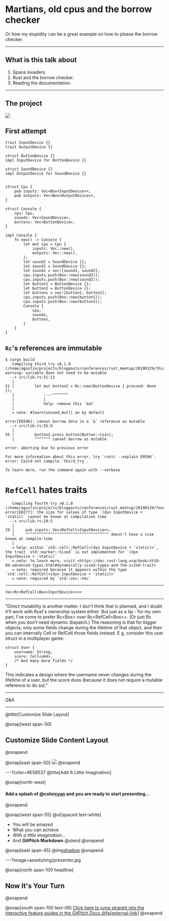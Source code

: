 # Martians, old cpus and the borrow checker

Or how my stupidity can be a great example on how to please the borrow checker.

---

## What is this talk about

1. Space invaders.
2. Rust and the borrow checker.
3. Reading the documentation.

---

## The project

![](assets/img/motherboard.png)

## First attempt

```
trait InputDevice {}
trait OutputDevice {}

struct ButtonDevice {}
impl InputDevice for ButtonDevice {}

struct SoundDevice {}
impl OutputDevice for SoundDevice {}


struct Cpu {
    pub inputs: Vec<Box<InputDevice>>,
    pub outputs: Vec<Box<OutputDevice>>,
}

struct Console {
    cpu: Cpu,
    sounds: Vec<SoundDevice>,
    buttons: Vec<ButtonDevice>,
}

impl Console {
    fn new() -> Console {
        let mut cpu = Cpu {
            inputs: Vec::new(),
            outputs: Vec::new(),
        };
        let sound1 = SoundDevice {};
        let sound2 = SoundDevice {};
        let sounds = vec![sound1, sound2];
        cpu.inputs.push(Box::new(sound1));
        cpu.inputs.push(Box::new(sound2));
        let button1 = ButtonDevice {};
        let button2 = ButtonDevice {};
        let buttons = vec![button1, button2];
        cpu.inputs.push(Box::new(button1));
        cpu.inputs.push(Box::new(button2));
        Console {
            cpu,
            sounds,
            buttons,
        }
    }
}
```

## `Rc`'s references are immutable

```
$ cargo build
   Compiling third_try v0.1.0 (/home/agustin/projects/blogposts/conferences/rust_meetup/20190129/third_try)
warning: variable does not need to be mutable
  --> src/lib.rs:51:13
   |
51 |         let mut button2 = Rc::new(ButtonDevice { pressed: None });
   |             ----^^^^^^^
   |             |
   |             help: remove this `mut`
   |
   = note: #[warn(unused_mut)] on by default

error[E0596]: cannot borrow data in a `&` reference as mutable
  --> src/lib.rs:55:9
   |
55 |         button2.press_button(Button::Coin);
   |         ^^^^^^^ cannot borrow as mutable

error: aborting due to previous error

For more information about this error, try `rustc --explain E0596`.
error: Could not compile `third_try`.

To learn more, run the command again with --verbose
```

# `RefCell` hates traits

```
   Compiling fourth_try v0.1.0 (/home/agustin/projects/blogposts/conferences/rust_meetup/20190129/fourth_try)
error[E0277]: the size for values of type `(dyn InputDevice + 'static)` cannot be known at compilation time
  --> src/lib.rs:29:5
   |
29 |     pub inputs: Vec<RefCell<InputDevice>>,
   |     ^^^^^^^^^^^^^^^^^^^^^^^^^^^^^^^^^^^^^ doesn't have a size known at compile-time
   |
   = help: within `std::cell::RefCell<(dyn InputDevice + 'static)>`, the trait `std::marker::Sized` is not implemented for `(dyn InputDevice + 'static)`
   = note: to learn more, visit <https://doc.rust-lang.org/book/ch19-04-advanced-types.html#dynamically-sized-types-and-the-sized-trait>
   = note: required because it appears within the type `std::cell::RefCell<(dyn InputDevice + 'static)>`
   = note: required by `std::vec::Vec`
```

---

```
Vec<Rc<RefCell<Box<InputDevice>>>>
```

---

"Direct mutability is another matter. I don't think that is planned, and I doubt it'll work with Rust's ownership system either. But just as a tip - for my own part, I've come to prefer Rc<Box<Trait>> over Rc<RefCell<Box<Trait>>>. (Or just Rc<Struct> when you don't need dynamic dispatch.) The reasoning is that for bigger objects; only some fields change during the lifetime of that object, and then you can internally Cell or RefCell those fields instead. E g, consider this user struct in a multiplayer game:

```
struct User {
    username: String,
    score: Cell<u64>,
    /* And many more fields */
}
```

This indicates a design where the username never changes during the lifetime of a user, but the score does (because it does not require a mutable reference to do so)."

---

Q&A

---
@title[Customize Slide Layout]

@snap[west span-50]
## Customize Slide Content Layout
@snapend

@snap[east span-50]
![](assets/img/presentation.png)
@snapend

---?color=#E58537
@title[Add A Little Imagination]

@snap[north-west]
#### Add a splash of @color[cyan](**color**) and you are ready to start presenting...
@snapend

@snap[west span-55]
@ul[spaced text-white]
- You will be amazed
- What you can achieve
- *With a little imagination...*
- And **GitPitch Markdown**
@ulend
@snapend

@snap[east span-45]
@img[shadow](assets/img/conference.png)
@snapend

---?image=assets/img/presenter.jpg

@snap[north span-100 headline]
## Now It's Your Turn
@snapend

@snap[south span-100 text-06]
[Click here to jump straight into the interactive feature guides in the GitPitch Docs @fa[external-link]](https://gitpitch.com/docs/getting-started/tutorial/)
@snapend
